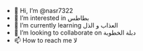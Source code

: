 - 👋 Hi, I’m @nasr7322
- 👀 I’m interested in بطاطس
- 🌱 I’m currently learning العذاب و الذل
- 💞️ I’m looking to collaborate on دبلة الخطوبة
- 📫 How to reach me لا
